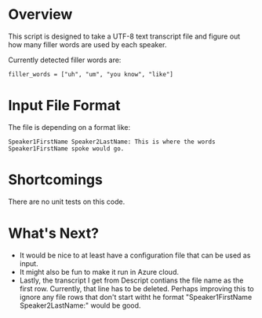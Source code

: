# Overview
This script is designed to take a UTF-8 text transcript file and figure out how many filler words are used by each speaker.

Currently detected filler words are:
```
filler_words = ["uh", "um", "you know", "like"]
```
#  Input File Format
The file is depending on a format like:
```
Speaker1FirstName Speaker2LastName: This is where the words Speaker1FirstName spoke would go.
```
# Shortcomings
There are no unit tests on this code. 

# What's Next?
* It would be nice to at least have a configuration file that can be used as input. 
* It might also be fun to make it run in Azure cloud.
* Lastly, the transcript I get from Descript contians the file name as the first row. Currently, that line has to be deleted. Perhaps improving this to ignore any file rows that don't start witht he format "Speaker1FirstName Speaker2LastName:" would be good. 
